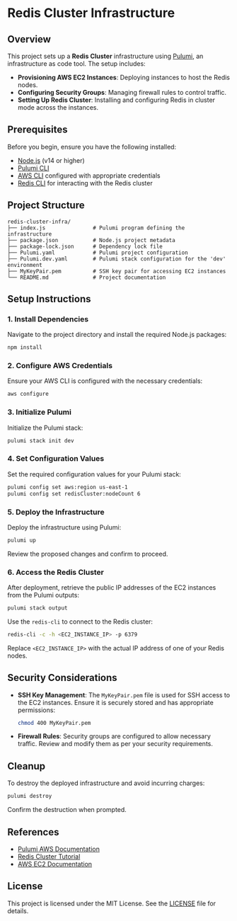 # Redis Cluster Infrastructure

## Overview

This project sets up a **Redis Cluster** infrastructure using [Pulumi](https://www.pulumi.com/), an infrastructure as code tool. The setup includes:

- **Provisioning AWS EC2 Instances**: Deploying instances to host the Redis nodes.
- **Configuring Security Groups**: Managing firewall rules to control traffic.
- **Setting Up Redis Cluster**: Installing and configuring Redis in cluster mode across the instances.

## Prerequisites

Before you begin, ensure you have the following installed:

- [Node.js](https://nodejs.org/) (v14 or higher)
- [Pulumi CLI](https://www.pulumi.com/docs/get-started/install/)
- [AWS CLI](https://aws.amazon.com/cli/) configured with appropriate credentials
- [Redis CLI](https://redis.io/topics/rediscli) for interacting with the Redis cluster

## Project Structure

```plaintext
redis-cluster-infra/
├── index.js               # Pulumi program defining the infrastructure
├── package.json           # Node.js project metadata
├── package-lock.json      # Dependency lock file
├── Pulumi.yaml            # Pulumi project configuration
├── Pulumi.dev.yaml        # Pulumi stack configuration for the 'dev' environment
├── MyKeyPair.pem          # SSH key pair for accessing EC2 instances
└── README.md              # Project documentation
```

## Setup Instructions

### 1. Install Dependencies

Navigate to the project directory and install the required Node.js packages:

```bash
npm install
```

### 2. Configure AWS Credentials

Ensure your AWS CLI is configured with the necessary credentials:

```bash
aws configure
```

### 3. Initialize Pulumi

Initialize the Pulumi stack:

```bash
pulumi stack init dev
```

### 4. Set Configuration Values

Set the required configuration values for your Pulumi stack:

```bash
pulumi config set aws:region us-east-1
pulumi config set redisCluster:nodeCount 6
```

### 5. Deploy the Infrastructure

Deploy the infrastructure using Pulumi:

```bash
pulumi up
```

Review the proposed changes and confirm to proceed.

### 6. Access the Redis Cluster

After deployment, retrieve the public IP addresses of the EC2 instances from the Pulumi outputs:

```bash
pulumi stack output
```

Use the `redis-cli` to connect to the Redis cluster:

```bash
redis-cli -c -h <EC2_INSTANCE_IP> -p 6379
```

Replace `<EC2_INSTANCE_IP>` with the actual IP address of one of your Redis nodes.

## Security Considerations

- **SSH Key Management**: The `MyKeyPair.pem` file is used for SSH access to the EC2 instances. Ensure it is securely stored and has appropriate permissions:

  ```bash
  chmod 400 MyKeyPair.pem
  ```

- **Firewall Rules**: Security groups are configured to allow necessary traffic. Review and modify them as per your security requirements.

## Cleanup

To destroy the deployed infrastructure and avoid incurring charges:

```bash
pulumi destroy
```

Confirm the destruction when prompted.

## References

- [Pulumi AWS Documentation](https://www.pulumi.com/docs/intro/cloud-providers/aws/)
- [Redis Cluster Tutorial](https://redis.io/topics/cluster-tutorial)
- [AWS EC2 Documentation](https://docs.aws.amazon.com/ec2/)

## License

This project is licensed under the MIT License. See the [LICENSE](LICENSE) file for details.
